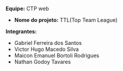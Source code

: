 **Equipe:** CTP web

- **Nome do projeto:** TTL(Top Team League)

**Integrantes:**

- Gabriel Ferreira dos Santos
- Victor Hugo Macedo Silva
- Maicon Emanuel Bortoli Rodrigues
- Nathan Godoy Tavares
